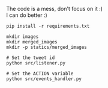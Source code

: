 The code is a mess, don't focus on it :)  
I can do better :)

``` 
pip install -r requirements.txt

mkdir images
mkdir merged_images
mkdir -p statics/merged_images

# Set the tweet id
python src/listener.py

# Set the ACTION variable
python src/events_handler.py
```

